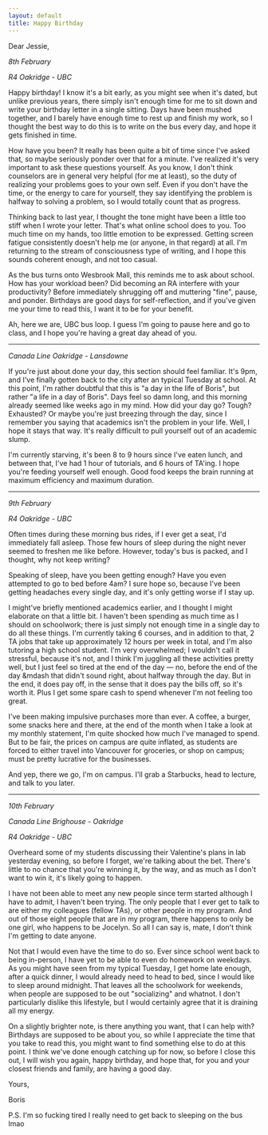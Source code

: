 ```yaml
---
layout: default
title: Happy Birthday
---
```


Dear Jessie,

*8th February*

*R4 Oakridge - UBC*

Happy birthday!
I know it's a bit early,
as you might see when it's dated,
but unlike previous years,
there simply isn't enough time for me
to sit down and write your birthday letter in a single sitting.
Days have been mushed together,
and I barely have enough time to rest up and finish my work,
so I thought the best way to do this is to write on the bus every day,
and hope it gets finished in time.

How have you been?
It really has been quite a bit of time since I've asked that,
so maybe seriously ponder over that for a minute.
I've realized it's very important to ask these questions yourself.
As you know, I don't think counselors are in general very helpful (for me at least),
so the duty of realizing your problems goes to your own self.
Even if you don't have the time,
or the energy to care for yourself,
they say identifying the problem is halfway to solving a problem,
so I would totally count that as progress.

Thinking back to last year,
I thought the tone might have been a little too stiff when I wrote your letter.
That's what online school does to you.
Too much time on my hands,
too little emotion to be expressed.
Getting screen fatigue consistently doesn't help me
(or anyone, in that regard) at all.
I'm returning to the stream of consciousness type of writing,
and I hope this sounds coherent enough, and not too casual.

As the bus turns onto Wesbrook Mall,
this reminds me to ask about school.
How has your workload been?
Did becoming an RA interfere with your productivity?
Before immediately shrugging off and muttering "fine",
pause, and ponder.
Birthdays are good days for self-reflection,
and if you've given me your time to read this,
I want it to be for your benefit.

Ah, here we are, UBC bus loop.
I guess I'm going to pause here and go to class,
and I hope you're having a great day ahead of you.

---

*Canada Line Oakridge - Lansdowne*

If you're just about done your day,
this section should feel familiar.
It's 9pm, and I've finally gotten back to the city
after an typical Tuesday at school.
At this point, I'm rather doubtful that this is "a day in the life of Boris",
but rather "a life in a day of Boris".
Days feel so damn long,
and this morning already seemed like weeks ago in my mind.
How did your day go? Tough? Exhausted?
Or maybe you're just breezing through the day,
since I remember you saying that academics isn't the problem in your life.
Well, I hope it stays that way.
It's really difficult to pull yourself out of an academic slump.

I'm currently starving,
it's been 8 to 9 hours since I've eaten lunch,
and between that, I've had 1 hour of tutorials,
and 6 hours of TA'ing.
I hope you're feeding yourself well enough.
Good food keeps the brain running at maximum efficiency and maximum duration.

---

*9th February*

*R4 Oakridge - UBC*

Often times during these morning bus rides,
if I ever get a seat,
I'd immediately fall asleep.
Those few hours of sleep during the night never seemed to freshen me like before.
However, today's bus is packed,
and I thought, why not keep writing?

Speaking of sleep,
have you been getting enough?
Have you even attempted to go to bed before 4am?
I sure hope so, because I've been getting headaches every single day,
and it's only getting worse if I stay up.

I might've briefly mentioned academics earlier,
and I thought I might elaborate on that a little bit.
I haven't been spending as much time as I should on schoolwork;
there is just simply not enough time in a single day to do all these things.
I'm currently taking 6 courses,
and in addition to that,
2 TA jobs that take up approximately 12 hours per week in total,
and I'm also tutoring a high school student.
I'm very overwhelmed;
I wouldn't call it stressful,
because it's not,
and I think I'm juggling all these activities pretty well,
but I just feel so tired at the end of the day &mdash;
no, before the end of the day &mdash
that didn't sound right, about halfway through the day.
But in the end, it does pay off,
in the sense that it does pay the bills off,
so it's worth it.
Plus I get some spare cash to spend whenever I'm not feeling too great.

I've been making impulsive purchases more than ever.
A coffee, a burger, some snacks here and there,
at the end of the month when I take a look at my monthly statement,
I'm quite shocked how much I've managed to spend.
But to be fair, the prices on campus are quite inflated,
as students are forced to either travel into Vancouver for groceries,
or shop on campus;
must be pretty lucrative for the businesses.

And yep, there we go, I'm on campus.
I'll grab a Starbucks, head to lecture, and talk to you later.

---

*10th February*

*Canada Line Brighouse - Oakridge*

*R4 Oakridge - UBC*


Overheard some of my students discussing their Valentine's plans in lab yesterday evening,
so before I forget, we're talking about the bet.
There's little to no chance that you're winning it, by the way,
and as much as I don't want to win it,
it's likely going to happen.

I have not been able to meet any new people since term started
although I have to admit,
I haven't been trying.
The only people that I ever get to talk to are either my colleagues (fellow TAs),
or other people in my program.
And out of those eight people that are in my program,
there happens to only be one girl,
who happens to be Jocelyn.
So all I can say is,
mate, I don't think I'm getting to date anyone.

Not that I would even have the time to do so.
Ever since school went back to being in-person,
I have yet to be able to even do homework on weekdays.
As you might have seen from my typical Tuesday,
I get home late enough, after a quick dinner,
I would already need to head to bed,
since I would like to sleep around midnight.
That leaves all the schoolwork for weekends,
when people are supposed to be out "socializing" and whatnot.
I don't particularly dislike this lifestyle,
but I would certainly agree that it is draining all my energy.

On a slightly brighter note,
is there anything you want,
that I can help with?
Birthdays are supposed to be about you,
so while I appreciate the time that you take to read this,
you might want to find something else to do at this point.
I think we've done enough catching up for now,
so before I close this out,
I will wish you again, happy birthday,
and hope that,
for you and your closest friends and family,
are having a good day.

Yours,

Boris

P.S. I'm so fucking tired I really need to get back to sleeping on the bus lmao
